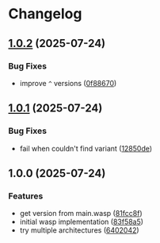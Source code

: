 # Changelog

## [1.0.2](https://github.com/cprecioso/asdf-wasp/compare/v1.0.1...v1.0.2) (2025-07-24)


### Bug Fixes

* improve `^` versions ([0f88670](https://github.com/cprecioso/asdf-wasp/commit/0f88670440bd8e4eda86e5704a867908e095785b))

## [1.0.1](https://github.com/cprecioso/asdf-wasp/compare/v1.0.0...v1.0.1) (2025-07-24)


### Bug Fixes

* fail when couldn't find variant ([12850de](https://github.com/cprecioso/asdf-wasp/commit/12850de91dd69a9711943c96d11ef108a71ad1ff))

## 1.0.0 (2025-07-24)


### Features

* get version from main.wasp ([81fcc8f](https://github.com/cprecioso/asdf-wasp/commit/81fcc8fc0dcba2b577453625c1529a24d2785fb0))
* initial wasp implementation ([83f58a5](https://github.com/cprecioso/asdf-wasp/commit/83f58a531a9464b492fdf9c7ec0758a878c87bfb))
* try multiple architectures ([6402042](https://github.com/cprecioso/asdf-wasp/commit/640204220442636ff4c373ef258c2dbfdd6f2751))
